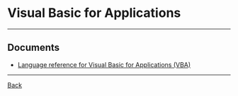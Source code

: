 # Visual Basic for Applications

---

## Documents

- [Language reference for Visual Basic for Applications (VBA)](https://learn.microsoft.com/en-us/office/vba/api/overview/language-reference)

---

[Back](./readme.md)
